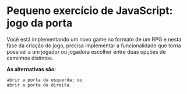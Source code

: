 <h1>Pequeno exercício de JavaScript: jogo da porta</h1>

 <p1>Você está implementando um novo game no formato de um RPG e nesta fase da criação do jogo, precisa implementar a funcionalidade que torna possível a um jogador ou jogadora escolher entre duas opções de caminhos distintos.</p1>

<strong>As alternativas são:</strong>

    abrir a porta da esquerda; ou
    abrir a porta da direita.
